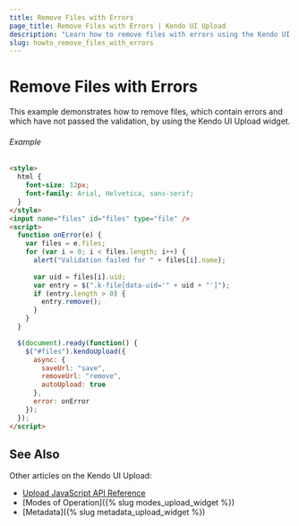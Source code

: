 ```yaml
---
title: Remove Files with Errors
page_title: Remove Files with Errors | Kendo UI Upload
description: "Learn how to remove files with errors using the Kendo UI Upload widget."
slug: howto_remove_files_with_errors
---
```


# Remove Files with Errors

This example demonstrates how to remove files, which contain errors and which have not passed the validation, by using the Kendo UI Upload widget.

###### Example

```html
<style>
  html { 
	font-size: 12px; 
	font-family: Arial, Helvetica, sans-serif; 
  }
</style>
<input name="files" id="files" type="file" />
<script>
  function onError(e) {
    var files = e.files;
    for (var i = 0; i < files.length; i++) {
      alert("Validation failed for " + files[i].name);
      
      var uid = files[i].uid;
      var entry = $(".k-file[data-uid='" + uid + "']");
      if (entry.length > 0) {
        entry.remove();
      }
    }
  }

  $(document).ready(function() {
    $("#files").kendoUpload({
      async: {
        saveUrl: "save",
        removeUrl: "remove",
        autoUpload: true
      },
      error: onError
    });
  });
</script>
```
## See Also

Other articles on the Kendo UI Upload:

* [Upload JavaScript API Reference](/api/javascript/ui/upload)
* [Modes of Operation]({% slug modes_upload_widget %})
* [Metadata]({% slug metadata_upload_widget %})
